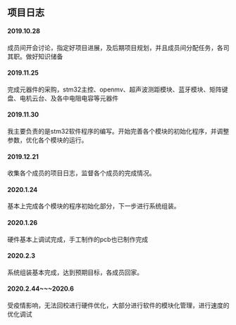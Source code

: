 ## 项目日志

#### 2019.10.28

成员间开会讨论，指定好项目进展，及后期项目规划，并且成员间分配任务，各司其职。做好知识储备



#### 2019.11.25

完成元器件的采购，stm32主控、openmv、超声波测距模块、蓝牙模块、矩阵键盘、电机云台、及各中电阻电容等元器件



#### 2019.11.30

我主要负责的是stm32软件程序的编写。开始完善各个模块的初始化程序，并调整参数，优化各个模块的运行。



#### 2019.12.21

收集各个成员的项目日志，监督各个成员的完成情况。



#### 2020.1.24

基本上完成各个模块的程序初始化部分，下一步进行系统组装。



#### 2020.1.26

硬件基本上调试完成，手工制作的pcb也已制作完成



####  2020.2.3

系统组装基本完成，达到预期目标，各成员回家。



#### 2020.2.44~~~2020.6

受疫情影响，无法回校进行硬件优化，大部分进行软件的模块化管理，进行速度的优化调试


